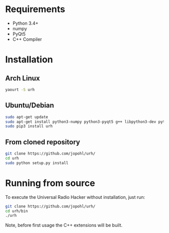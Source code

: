 # Requirements
- Python 3.4+
- numpy
- PyQt5
- C++ Compiler

# Installation
## Arch Linux
```bash
yaourt -S urh
```

## Ubuntu/Debian
```bash
sudo apt-get update
sudo apt-get install python3-numpy python3-pyqt5 g++ libpython3-dev python3-pip
sudo pip3 install urh
```

## From cloned repository
```bash
git clone https://github.com/jopohl/urh/
cd urh
sudo python setup.py install
```

# Running from source
To execute the Universal Radio Hacker without installation, just run:
```bash
git clone https://github.com/jopohl/urh/
cd urh/bin
./urh
```

Note, before first usage the C++ extensions will be built.

